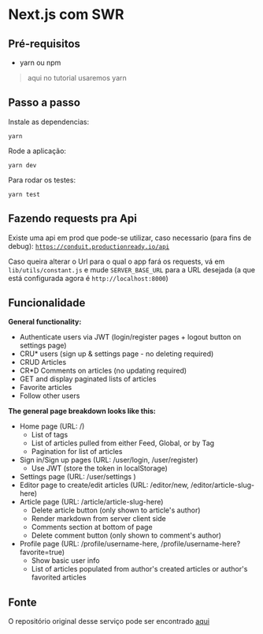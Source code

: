 # Next.js com SWR

## Pré-requisitos

- yarn ou npm

> aqui no tutorial usaremos yarn

## Passo a passo

Instale as dependencias:

```console
yarn
```

Rode a aplicação:

```console
yarn dev
```

Para rodar os testes:
```console
yarn test
```

## Fazendo requests pra Api

Existe uma api em prod que pode-se utilizar, caso necessario (para fins de debug): [`https://conduit.productionready.io/api`](https://conduit.productionready.io/api)

Caso queira alterar o Url para o qual o app fará os requests, vá em `lib/utils/constant.js` e mude `SERVER_BASE_URL` para a URL desejada (a que está configurada agora é `http://localhost:8000`)

## Funcionalidade

**General functionality:**

- Authenticate users via JWT (login/register pages + logout button on settings page)
- CRU\* users (sign up & settings page - no deleting required)
- CRUD Articles
- CR\*D Comments on articles (no updating required)
- GET and display paginated lists of articles
- Favorite articles
- Follow other users

**The general page breakdown looks like this:**

- Home page (URL: /)
  - List of tags
  - List of articles pulled from either Feed, Global, or by Tag
  - Pagination for list of articles
- Sign in/Sign up pages (URL: /user/login, /user/register)
  - Use JWT (store the token in localStorage)
- Settings page (URL: /user/settings )
- Editor page to create/edit articles (URL: /editor/new, /editor/article-slug-here)
- Article page (URL: /article/article-slug-here)
  - Delete article button (only shown to article's author)
  - Render markdown from server client side
  - Comments section at bottom of page
  - Delete comment button (only shown to comment's author)
- Profile page (URL: /profile/username-here, /profile/username-here?favorite=true)
  - Show basic user info
  - List of articles populated from author's created articles or author's favorited articles

## Fonte

O repositório original desse serviço pode ser encontrado [aqui](https://github.com/reck1ess/next-realworld-example-app)

